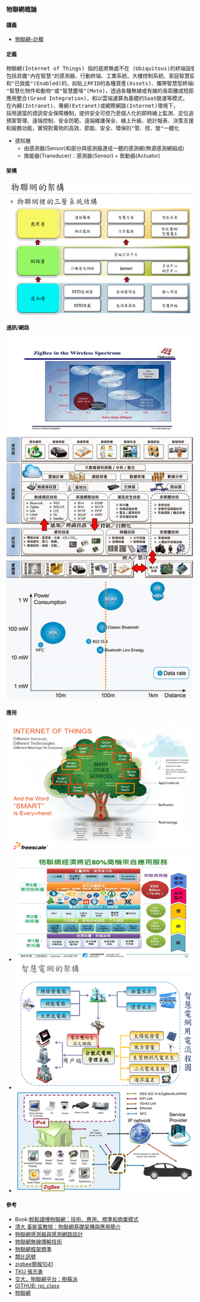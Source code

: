 ### 物聯網概論
#### 講義
* [物聯網-計概](https://github.com/jumbokh/intro-computers/blob/master/IOT/%E7%89%A9%E8%81%AF%E7%B6%B2%E6%A6%82%E8%AB%96-%E8%A8%88%E6%A6%82R2.pdf)
#### 定義
<pre>
物聯網(Internet of Things) 指的是將無處不在 (Ubiquitous)的終端設備(Devices)和設備(Facilities)，
包括具備"內在智慧"的感測器、行動終端、工業系統、大樓控制系統、家庭智慧設施、視訊監控系統等，
和"已致能"(Enabled)的，如貼上RFID的各種資產(Assets)、攜帶智慧型終端的個人與車輛等
"智慧化物件和動物"或"智慧塵埃"(Mote)，透過各種無線或有線的長距離或短距離通訊網路實現互連通訊(M2M)、
應用整合(Grand Integration)，和以雲端運算為基礎的SaaS營運等模式，
在內網(Intranet)、專網(Extranet)或網際網路(Internet)環境下，
採用適當的資訊安全保障機制，提供安全可控乃至個人化的即時線上監測、定位追朔、警報連動、調度指揮、
預案管理、遠端控制、安全防範、遠端維護保全、線上升級、統計報表、決策支援、領導桌面(Dashboard)等管理
和服務功能，實現對萬物的高效、節能、安全、環保的"管、控、營"一體化
</pre>
* 感知層
    * 由感測器(Sensor)和部分與感測器連成一體的感測網(無源感測網組成)
    * 換能器(Transducer)：感測器(Sensor) + 致動器(Actuator)
#### 架構
![IOT Archi](https://github.com/jumbokh/intro-computers/blob/master/IOT/images/iot-stru.png)
#### 通訊/網路
![RF](https://github.com/jumbokh/intro-computers/blob/master/IOT/images/rf.jpg)
![RF](https://github.com/jumbokh/intro-computers/blob/master/IOT/images/P2-3.jpg)
![RF-Spec](https://github.com/jumbokh/intro-computers/blob/master/IOT/images/rf-1.png)
#### 應用
![App](https://github.com/jumbokh/intro-computers/blob/master/IOT/images/iot-app.png)
* ![應用](https://github.com/jumbokh/intro-computers/blob/master/IOT/images/smart-app1.jpg)
* ![Smart Grid](https://github.com/jumbokh/intro-computers/blob/master/IOT/images/smart-grid.png)
* ![Smart Home](https://github.com/jumbokh/intro-computers/blob/master/IOT/images/smart-home.jpg)
#### 參考
* Book:[輕鬆讀懂物聯網：技術、應用、標準和商業模式](https://www.tenlong.com.tw/products/9789862014066)
* [清大 黃能富教授：物聯網基礎架構與應用簡介](https://github.com/jumbokh/intro-computers/blob/master/IOT/1.1_%E7%89%A9%E8%81%AF%E7%B6%B2%E5%9F%BA%E7%A4%8E%E6%9E%B6%E6%A7%8B%E8%88%87%E6%87%89%E7%94%A8%E7%B0%A1%E4%BB%8B.pdf)
* [物聯網感測器與感測網路設計](https://github.com/jumbokh/intro-computers/blob/master/IOT/3.1_%E7%89%A9%E8%81%AF%E7%B6%B2%E6%84%9F%E6%B8%AC%E5%99%A8%E8%88%87%E6%84%9F%E6%B8%AC%E7%B6%B2%E8%B7%AF%E8%A8%AD%E8%A8%88.pdf)
* [物聯網無線傳輸技術](https://github.com/jumbokh/intro-computers/blob/master/IOT/5.1_%E7%89%A9%E8%81%AF%E7%B6%B2%E7%84%A1%E7%B7%9A%E5%82%B3%E8%BC%B8%E6%8A%80%E8%A1%93.pdf)
* [物聯網框架標準](https://github.com/jumbokh/intro-computers/blob/master/IOT/6.1_%E7%89%A9%E8%81%AF%E7%B6%B2%E6%A1%86%E6%9E%B6%E6%A8%99%E6%BA%96.pdf)
* [類比訊號](https://github.com/jumbokh/intro-computers/blob/master/IOT/CH4%E9%A1%9E%E6%AF%94%E8%A8%8A%E8%99%9F.ppt)
* [zigbee簡報1041](https://github.com/jumbokh/intro-computers/blob/master/IOT/zigbee%E7%B0%A1%E5%A0%B11041.ppt)
* [TKU 張志勇](https://github.com/jumbokh/intro-computers/blob/master/IOT/IoT-tku.pdf)
* [交大，物聯網平台：樹莓派](https://github.com/jumbokh/intro-computers/blob/master/IOT/RPi-0.%20Introduction.pdf)
* [GITHUB: rpi_class](https://github.com/jumbokh/rpi_class)
* [物聯網](https://contest.cpmah.org.tw/award/2015/web/C2015b011/p1-0.html)







